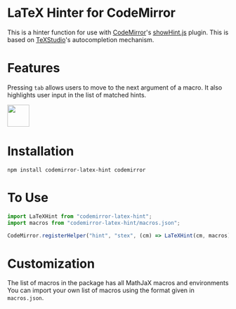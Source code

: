 # LaTeX Hinter for CodeMirror

This is a hinter function for use with [CodeMirror](https://codemirror.net)'s [showHint.js](https://codemirror.net/doc/manual.html#addon_show-hint) plugin. This is based on [TeXStudio](https://github.com/texstudio-org/texstudio)'s autocompletion mechanism.

# Features
Pressing `tab` allows users to move to the next argument of a macro. It also highlights user input in the list of matched hints.

<img src="https://github.com/jun-sheaf/codemirror-latex-hint/blob/master/demo_media/demo.gif" height="50px">

# Installation
```
npm install codemirror-latex-hint codemirror
```

# To Use
```javascript
import LaTeXHint from "codemirror-latex-hint";
import macros from "codemirror-latex-hint/macros.json";

CodeMirror.registerHelper("hint", "stex", (cm) => LaTeXHint(cm, macros));
```

# Customization
The list of macros in the package has all MathJaX macros and environments You can import your own list of macros using the format given in `macros.json`.
